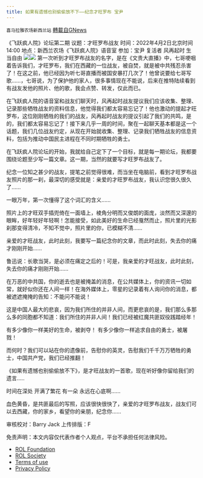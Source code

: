 ```yaml
---
title: 如果有遗憾也别偷偷放不下——纪念才旺罗布 宝尹
---
```

`喜马拉雅农场新西兰站` [轉載自GNews](https://gnews.org/zh-hans/2263511/)

《飞跃疯人院》论坛第二期
议题：才旺罗布战友
时间：2022年4月2日北京时间14:00
地点：新西兰农场《飞跃疯人院》语音室
参加：宝尹 复活者 风再起时 生当自由
![](https://assets.gnews.org/wp-content/uploads/2022/03/PHOTO-2022-03-23-05-10-20-4.jpg)![](https://assets.gnews.org/wp-content/uploads/2022/03/才旺.jpeg)
第一次听到才旺罗布战友的名字，是在《文贵大直播》中，七哥哽咽着告诉我们，才旺罗布，我们在西藏的一位战友，被自焚，就是被中共残忍杀害了！在这之前，他已经因为听七哥直播而被国安暴打几次了！他曾说要给七哥写歌……，七哥说，为了保护他的家人，很多事情现在不能说，后来在推特陆续看到有战友发他的照片、他的歌，我会点赞、转发，仅此而已。

在飞跃疯人院的语音室和战友们聊天时，风再起时战友提议我们应该收集、整理、记录那些牺牲战友的资料信息，他觉得我们都太容易忘记了！他也激动的提起才旺罗布，这位刚刚牺牲的我们的战友，风再起时战友的提议引起了我们的共鸣，是的，我们都太容易忘记了！接下来几乎一周的时间，聚在一起聊天基本都是这一个话题，我们几位战友约定，从现在开始就收集、整理、记录我们牺牲战友的信息资料，包括为推动中国民主进程在不同时期牺牲的勇士。

在飞跃疯人院论坛的开始，我就给自己定下了一个目标，就是每一期论坛，我都要围绕论题至少写一篇文章。这一期，当然的就要写才旺罗布战友了。

纪念一位知之甚少的战友，提笔之前觉得很难，而当坐在电脑前，看到才旺罗布战友照片的那一刹，最深切的感受就是：亲爱的才旺罗布战友，我认识您很久很久了……

一眼万年，第一次懂得了这个词汇的含义……

照片上的才旺双手插兜倚在一面墙上，棱角分明而又俊朗的面庞，淡然而又深邃的眼眸，好年轻好年轻啊！怎能接受，如此美好的生命已经戛然而止，照片里的光影刹那变得清冷，不知不觉中，照片里的你，已模糊不清……

亲爱的才旺战友，此时此刻，我要写一篇纪念你的文章，而此时此刻，失去你的痛才刚刚开始……

鲁迅说：长歌当哭，是必须在痛定之后的！可是，我亲爱的才旺战友，此时此刻，失去你的痛才刚刚开始……

在万恶的中共国，你的逝去也是被掩盖的消息，在公共媒体上，你的资讯一切如常，就好似你还在人间一样！在海外媒体上，零星的记录着有人询问你的消息，都被遮遮掩掩的告知：不能问不能说！

这是中国人最大的悲哀，因为我们所住的并非人间，而更悲哀的是，我们那么多那么多的同胞都不知道：我们所住的并非人间！我们已经被红魔共匪奴役践踏经年！

有多少像你一样美好的生命，被剥夺！
有多少像你一样追求自由的勇士，被屠戮！

而何时？我们可以站在你的遗像前，告慰你的英灵，告慰我们千千万万牺牲的勇士，中国共产党，我们已经推翻！

《如果有遗憾也别偷偷放不下》，是才旺战友的一首歌，现在听好像你留给我们的遗言…..

时间在深处
开满了繁花
有一朵 永远在心底啊……

血色黄昏，是共匪最后的写照，应该很快很快了，亲爱的才旺罗布战友，战友们可以去西藏，你的家乡，看望你的亲朋，纪念你……



审核校对：Barry Jack
上传排版：F

 

免责声明：本文内容仅代表作者个人观点，平台不承担任何法律风险。

- [ROL Foundation](https://rolfoundation.org/)
- [ROL Society](https://rolsociety.org/)
- [Terms of use](https://gnews.org/terms-of-use-3/)
- [Privacy Policy](https://gnews.org/privacy-policy/)
